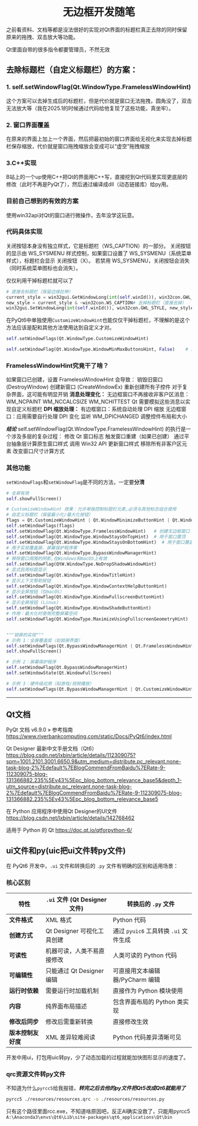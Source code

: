 # <center>无边框开发随笔</center>
之前看资料、文档等都是没法很好的实现对Qt界面的标题栏真正去除的同时保留原来的拖拽、双击放大等功能。

Qt里面自带的很多指令都要管理员，不然无效

## 去除标题栏（自定义标题栏）的方案：
### 1. self.setWindowFlag(Qt.WindowType.FramelessWindowHint)
这个方案可以去掉生成后的标题栏，但是代价就是窗口无法拖拽，圆角没了，双击无法放大等（我在2025.1的时候通过代码给他复现了这些功能，真坐牢）。
### 2. 窗口界面覆盖
在原来的界面上加上一个界面，然后把最初始的窗口界面给无视化来实现去掉标题栏保存缩放，代价就是窗口拖拽缩放会变成可以“虚空”拖拽缩放
### 3.C++实现
B站上的一个up使用C++把Qt的界面用C++写，直接挖到Qt代码里实现更底层的修改（此时不再是PyQt了），然后通过编译成dll（动态链接库）给py用。
### 目前自己想到的有效的方案
使用win32api对Qt的窗口进行微操作，去年没学这玩意。


### 代码具体实现
关闭按钮本身没有独立样式，它是标题栏（WS_CAPTION）的一部分。
关闭按钮的显示由 WS_SYSMENU 样式控制，如果窗口设置了 WS_SYSMENU（系统菜单样式），标题栏会显示 关闭按钮（X）。
若禁用 WS_SYSMENU，关闭按钮会消失（同时系统菜单图标也会消失）。

仅仅利用干掉标题栏就可以了
```python
# 直接去标题栏（保留边缘拉伸）
current_style = win32gui.GetWindowLong(int(self.winId()), win32con.GWL_STYLE)
new_style = current_style & ~win32con.WS_CAPTION# 去掉标题栏（直接去掉）
win32gui.SetWindowLong(int(self.winId()), win32con.GWL_STYLE, new_style)  # 应用新样式
```

在PyQt6中单独使用`CustomizeWindowHint`也能仅仅干掉标题栏，不理解的是这个方法应该是配和其他方法使用达到自定义才对。
```python
self.setWindowFlags(Qt.WindowType.CustomizeWindowHint)

self.setWindowFlag(Qt.WindowType.WindowMinMaxButtonsHint, False)    # 这个False是不显示的意思，害我找这么久真服了
```

### FramelessWindowHint究竟干了啥？
如果窗口已创建，设置 FramelessWindowHint 会导致：
销毁旧窗口 (DestroyWindow)
创建新窗口 (CreateWindowEx)
重新创建所有子控件
对于复杂界面，这可能有明显开销
**消息处理变化：**
无边框窗口不再接收非客户区消息：
WM_NCPAINT
WM_NCCALCSIZE
WM_NCHITTEST
Qt 需要模拟这些消息以实现自定义标题栏
**DPI 缩放处理：**
有边框窗口：系统自动处理 DPI 缩放
无边框窗口：应用需要自行处理 DPI 变化
监听 WM_DPICHANGED
调整控件布局和大小

***结论***
self.setWindowFlag(Qt.WindowType.FramelessWindowHint) 的执行是一个涉及多层的复杂过程：
修改 Qt 窗口标志
触发窗口重建（如果已创建）
通过平台抽象层计算原生窗口样式
调用 Win32 API 更新窗口样式
移除所有非客户区元素
改变窗口尺寸计算方式

### 其他功能
`setWindowFlags`和`setWindowFlag`是不同的方法，一定要**分清**
```python
# 全屏有效
self.showFullScreen()

# CustomizeWindowHint 效果：允许单独控制标题栏元素,必须与其他标志组合使用
# 自定义标题栏（保留最小化/最大化按钮）
flags = Qt.CustomizeWindowHint | Qt.WindowMinimizeButtonHint | Qt.WindowMaximizeButtonHint
self.setWindowFlags(flags)
self.setWindowFlag(Qt.WindowType.FramelessWindowHint)   # 创建无边框窗口
self.setWindowFlag(Qt.WindowType.WindowStaysOnTopHint)  # 用于窗口置顶
self.setWindowFlag(Qt.WindowType.WindowStaysOnBottomHint)  # 用于窗口置底
# 用于实现覆盖屏、屏幕保护程序等
self.setWindowFlag(Qt.WindowType.BypassWindowManagerHint)
# 移除窗口周围的阴影,在Windows和macOS上有效
self.setWindowFlag(QtW.WindowType.NoDropShadowWindowHint)
# 显式启用标题显示
self.setWindowFlag(Qt.WindowType.WindowTitleHint)
# 显示上下文帮助按钮
self.setWindowFlag(Qt.WindowType.WindowContextHelpButtonHint)
# 显示全屏按钮（仅macOS）
self.setWindowFlag(Qt.WindowType.WindowFullscreenButtonHint)
# 显示全屏按钮 (Linux)
self.setWindowFlag(Qt.WindowType.WindowShadeButtonHint)
# 作用：最大化时使用完整屏幕空间
self.setWindowFlag(Qt.WindowType.MaximizeUsingFullscreenGeometryHint)


"""锁屏的实现"""
# 示例 1：全屏覆盖层（如锁屏界面）
self.setWindowFlags(Qt.BypassWindowManagerHint | Qt.FramelessWindowHint)
self.showFullScreen()

# 示例 2：屏幕保护程序
self.setWindowFlag(Qt.BypassWindowManagerHint)
self.setWindowState(Qt.WindowFullScreen)

# 示例 3：硬件级应用（如游戏/视频播放）
self.setWindowFlags(Qt.BypassWindowManagerHint | Qt.CustomizeWindowHint)
```


---

## Qt文档
PyQt 文档 v6.9.0 » 参考指南
https://www.riverbankcomputing.com/static/Docs/PyQt6/index.html

Qt Designer 最新中文手册文档（Qt6）
https://blog.csdn.net/lxbin/article/details/112309075?spm=1001.2101.3001.6650.9&utm_medium=distribute.pc_relevant.none-task-blog-2%7Edefault%7EBlogCommendFromBaidu%7ERate-9-112309075-blog-131366882.235%5Ev43%5Epc_blog_bottom_relevance_base5&depth_1-utm_source=distribute.pc_relevant.none-task-blog-2%7Edefault%7EBlogCommendFromBaidu%7ERate-9-112309075-blog-131366882.235%5Ev43%5Epc_blog_bottom_relevance_base5

在 Python 应用程序中使用Qt Designer的UI文件
https://blog.csdn.net/lxbin/article/details/142768462

适用于 Python 的 Qt
https://doc.qt.io/qtforpython-6/

## ui文件和py(uic把ui文件转py文件)
在 PyQt6 开发中，`.ui` 文件和转换后的 `.py` 文件有明确的区别和适用场景：

### 核心区别

| 特性                | `.ui` 文件 (Qt Designer 文件)           | 转换后的 `.py` 文件                     |
|---------------------|----------------------------------------|----------------------------------------|
| **文件格式**        | XML 格式                               | Python 代码                            |
| **创建方式**        | Qt Designer 可视化工具创建             | 通过 `pyuic6` 工具转换 `.ui` 文件生成 |
| **可读性**          | 机器可读，人类不易直接修改             | 人类可读的 Python 代码                 |
| **可编辑性**        | 只能通过 Qt Designer 编辑              | 可直接用文本编辑器/PyCharm 编辑        |
| **运行时依赖**      | 需要运行时加载机制                     | 直接作为 Python 模块使用               |
| **内容**            | 纯界面布局描述                         | 包含界面布局的 Python 类实现           |
| **修改后同步**      | 修改后需重新转换                       | 直接修改生效                           |
| **版本控制友好度**  | XML 差异较难阅读                       | Python 代码差异清晰可见                |

开发中用ui，打包用uic转py，少了动态加载的过程就能加快图形显示的速度了。

### qrc资源文件转py文件
不知道为什么`pyrcc5`给我报错，***转完之后去他的py文件把Qt5改成Qt6就能用了***
```bash
pyrcc5 ./resources/resources.qrc -o ./resources/resources.py
```
只有这个路径里面rcc.exe，不知道啥原因吧，反正AI确实没救了，只能用pyrcc5
`A:\Anaconda3\envs\Qt6\Lib\site-packages\qt6_applications\Qt\bin`